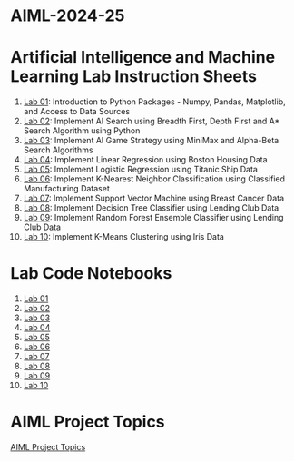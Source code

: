 # AIML-2024-25
# Artificial Intelligence and Machine Learning Lab Instruction Sheets
1. [Lab 01](https://github.com/2303A51109/AIML-2025/blob/main/AIML_A1.pdf): Introduction to Python Packages - Numpy, Pandas, Matplotlib, and Access to Data Sources
1. [Lab 02](https://github.com/2303A51109/AIML-2025/blob/main/AIML_A2.pdf): Implement AI Search using Breadth First, Depth First and A* Search Algorithm using Python
1. [Lab 03](https://github.com/2303A51109/AIML-2025/blob/main/AIML_A3.pdf): Implement AI Game Strategy using MiniMax and Alpha-Beta Search Algorithms
1. [Lab 04](https://github.com/2303A51109/AIML-2025/blob/main/AIML_A4.pdf): Implement Linear Regression using Boston Housing Data
1. [Lab 05](): Implement Logistic Regression using Titanic Ship Data
1. [Lab 06](): Implement K-Nearest Neighbor Classification using Classified Manufacturing Dataset
1. [Lab 07](): Implement Support Vector Machine using Breast Cancer Data
1. [Lab 08](): Implement Decision Tree Classifier using Lending Club Data
1. [Lab 09](): Implement Random Forest Ensemble Classifier using Lending Club Data
1. [Lab 10](): Implement K-Means Clustering using Iris Data


# Lab Code Notebooks
1. [Lab 01](https://github.com/2303A51109/AIML-2025/blob/main/Lab01-AIML.ipynb)
2. [Lab 02]()
3. [Lab 03]()
4. [Lab 04]()
5. [Lab 05]()
6. [Lab 06]()
7. [Lab 07]()
8. [Lab 08]()
9. [Lab 09]()
10. [Lab 10]()
    
# AIML Project Topics 
[AIML Project Topics]()
